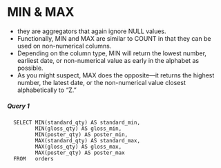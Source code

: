 # MIN & MAX
- they are aggregators that again ignore NULL values. 
- Functionally, MIN and MAX are similar to COUNT in that they can be used on non-numerical columns. 
- Depending on the column type, MIN will return the lowest number, earliest date, or non-numerical value as early in the alphabet as possible. 
- As you might suspect, MAX does the opposite—it returns the highest number, the latest date, or the non-numerical value closest alphabetically to “Z.”

##### Query 1

      SELECT MIN(standard_qty) AS standard_min,
             MIN(gloss_qty) AS gloss_min,
             MIN(poster_qty) AS poster_min,
             MAX(standard_qty) AS standard_max,
             MAX(gloss_qty) AS gloss_max,
             MAX(poster_qty) AS poster_max
      FROM   orders
